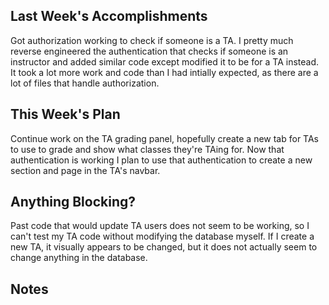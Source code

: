 ## Last Week's Accomplishments


Got authorization working to check if someone is a TA. I pretty much reverse engineered the authentication that checks
if someone is an instructor and added similar code except modified it to be for a TA instead. It took a lot more
work and code than I had intially expected, as there are a lot of files that handle authorization.

## This Week's Plan

Continue work on the TA grading panel, hopefully create a new tab for TAs to use to grade and show what classes they're TAing for.
Now that authentication is working I plan to use that authentication to create a new section and page in the TA's navbar.

## Anything Blocking?
Past code that would update TA users does not seem to be working, so I can't test my TA code without 
modifying the database myself. If I create a new TA, it visually appears to be changed, but it does not actually
seem to change anything in the database.
## Notes
